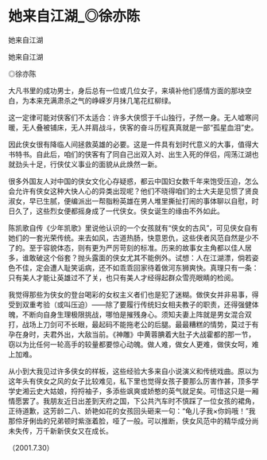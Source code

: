 # 她来自江湖_◎徐亦陈

她来自江湖

她来自江湖

◎徐亦陈

大凡书里的成功男士，身后总有一位或几位女子，来填补他们感情方面的那块空白，为本来充满肃杀之气的峥嵘岁月抹几笔花红柳绿。

这一定律可能对侠客们不太适合：许多大侠惯于千山独行，孑然一身。无人嘘寒问暖，无人叠被铺床，无人并肩战斗，侠客的奋斗历程真真就是一部“孤星血泪”史。

因此侠女很有降临人间拯救英雄的必要。这是一件具有划时代意义的大事，值得大书特书。自此后，咱们的侠客有了同自己出双入对、出生入死的伴侣，闯荡江湖也就劲头十足，行侠仗义事业的面貌从此焕然一新。

很多外国友人对中国的侠女文化心存疑惑，都云中国妇女数千年来饱受压迫，怎么会允许有侠女这种大快人心的异类出现呢？他们不晓得咱们的士大夫是见惯了贤良淑女，早已生腻，便编派出一帮脂粉英雄在男人堆里撕扯打闹的事体聊以自慰，时日久了，这些烈女便都摇身成了一代侠女。侠女诞生的缘由不外如此。

陈凯歌自传《少年凯歌》里说他认识的一个女孩就有“侠女的古风”，可见侠女自有她们的一套光荣传统。来去如风，古道热肠，快意恩仇，这些侠者风范自然是少不了的。至于容貌体态，则有更为严厉苛刻的标准。历来的故事女主角都以佳人居多，谁敢破这个俗套？抛头露面的侠女尤其不能例外。试想：人在江湖漂，倘若姿色不佳，定会遭人耻笑诟病，还不如乖乖回家待着做河东狮爽快。真理只有一条：只有美人才能让英雄过不了关，也只有美人才经得起群众雪亮眼睛的检阅。

我觉得那些为侠女的登台喝彩的女权主义者们也是犯了迷糊。做侠女并非易事，得受到双重考验（或叫压迫）——除了要履行传统妇女相夫教子的职责，还得强健体魄，不断向自身生理极限挑战，哪怕是摧残身心。须知夫妻上阵就是男女混合双打，战场上刀剑可不长眼，最起码不能拖老公的后腿。最最糟糕的情势，莫过于有孕在身时，夫君外出，大敌当前。《神雕》中黄蓉腆着大肚子大战霍都的那一节，窃以为比任何一轮高手的较量都要惊心动魄。做人难，做女人更难，做侠女呵，难上加难。

从小到大我见过许多侠女的样板，这些经验大多来自小说演义和传统戏曲。原以为这年头有侠女之风的女子比较难见，私下里也觉得女孩子要那么厉害作甚，顶多学学史湘云史大姑娘，捋捋袖子，多添些飒爽或娇憨的英气就足矣。可惜这只是一厢情愿罢了。我朋友近日出差到天府之国，下公共汽车时不慎踩了一位女孩的裙角，正待道歉，这芳龄二八、娇艳如花的女孩回头砸来一句：“龟儿子我×你妈哦！”我那伶牙俐齿的兄弟顿时紫涨着脸，哑了一般。可以推断，侠女风范中的精华成分尚未失传，万千新新侠女又在成长。

（2001.7.30）